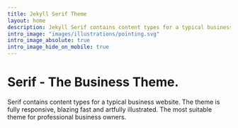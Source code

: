 ```yaml
---
title: Jekyll Serif Theme
layout: home
description: Jekyll Serif contains content types for a typical business website. The theme is fully responsive, blazing fast and artfully illustrated.
intro_image: "images/illustrations/pointing.svg"
intro_image_absolute: true
intro_image_hide_on_mobile: true
---
```


# Serif - The Business Theme.

Serif contains content types for a typical business website. The theme is fully responsive, blazing fast and artfully illustrated. The most suitable theme for professional business owners.

